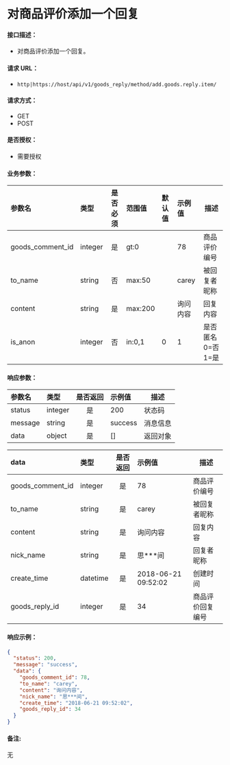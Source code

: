 # 对商品评价添加一个回复

#### 接口描述：
- 对商品评价添加一个回复。

#### 请求 URL：
- `http|https://host/api/v1/goods_reply/method/add.goods.reply.item/`

#### 请求方式：
- GET
- POST

#### 是否授权：
- 需要授权

#### 业务参数：
|参数名|类型|是否必须|范围值|默认值|示例值|描述|
|:----|:---|:---:|:-----|:-----|:-----|-----|
|goods_comment_id |integer |是 |gt:0 | |78 |商品评价编号 |
|to_name |string |否 |max:50 | |carey |被回复者昵称 |
|content |string |是 |max:200 | |询问内容 |回复内容 |
|is_anon |integer |否 |in:0,1 |0 |1 |是否匿名 0=否 1=是 |

#### 响应参数：
|参数名|类型|是否返回|示例值|描述|
|:-----|:-----|:---:|:-----|-----|
|status |integer |是 |200 |状态码 |
|message |string |是 |success |消息信息 |
|data |object |是 |[] |返回对象 |

|data|类型|是否返回|示例值|描述|
|:-----|:-----|:---:|:-----|-----|
|goods_comment_id |integer |是 |78 |商品评价编号 |
|to_name |string |是 |carey |被回复者昵称 |
|content |string |是 |询问内容 |回复内容 |
|nick_name |string |是 |思&#42;&#42;&#42;间 |回复者昵称 |
|create_time |datetime |是 |2018-06-21 09:52:02 |创建时间 |
|goods_reply_id |integer |是 |34 |商品评价回复编号 |

#### 响应示例：
```json
{
  "status": 200,
  "message": "success",
  "data": {
    "goods_comment_id": 78,
    "to_name": "carey",
    "content": "询问内容",
    "nick_name": "思***间",
    "create_time": "2018-06-21 09:52:02",
    "goods_reply_id": 34
  }
}
```

#### 备注:
无